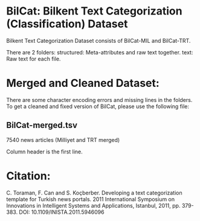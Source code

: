 # BilCat: Bilkent Text Categorization (Classification) Dataset

Bilkent Text Categorization Dataset consists of BilCat-MIL and BilCat-TRT.

There are 2 folders:
structured: Meta-attributes and raw text together.
text: Raw text for each file.

# Merged and Cleaned Dataset:
There are some character encoding errors and missing lines in the folders. To get a cleaned and fixed version of BilCat, please use the following file: 
## BilCat-merged.tsv
7540 news articles (Milliyet and TRT merged) 

Column header is the first line.

# Citation:
C. Toraman, F. Can and S. Koçberber. Developing a text categorization template for Turkish news portals. 2011 International Symposium on Innovations in Intelligent Systems and Applications, Istanbul, 2011, pp. 379-383. DOI: 10.1109/INISTA.2011.5946096
